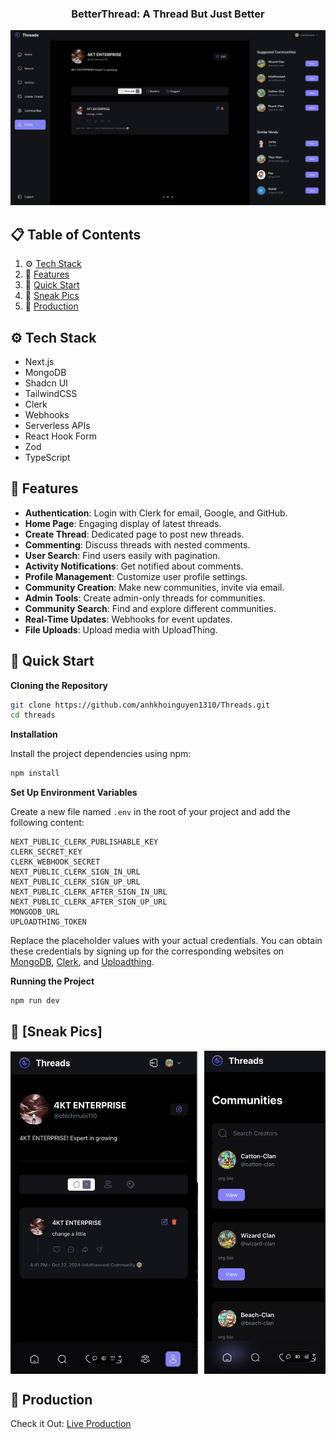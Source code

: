 <div align="center">
  <h3 align="center">BetterThread: A Thread But Just Better</h3>
  <img src="https://github.com/anhkhoinguyen1310/Threads/blob/main/threadPic/ProfilePage.png?raw=true" alt="Threads App Screenshot" width="600"/>
</div>

## 📋 Table of Contents

1. ⚙️ [Tech Stack](#tech-stack)
2. 🔋 [Features](#features)
3. 🤸 [Quick Start](#quick-start)
4. 🤖 [Sneak Pics](#sneak-peak)
5. 🚀 [Production](#Production)

## ⚙️ Tech Stack

- Next.js
- MongoDB
- Shadcn UI
- TailwindCSS
- Clerk
- Webhooks
- Serverless APIs
- React Hook Form
- Zod
- TypeScript

## 🔋 Features

- **Authentication**: Login with Clerk for email, Google, and GitHub.
- **Home Page**: Engaging display of latest threads.
- **Create Thread**: Dedicated page to post new threads.
- **Commenting**: Discuss threads with nested comments.
- **User Search**: Find users easily with pagination.
- **Activity Notifications**: Get notified about comments.
- **Profile Management**: Customize user profile settings.
- **Community Creation**: Make new communities, invite via email.
- **Admin Tools**: Create admin-only threads for communities.
- **Community Search**: Find and explore different communities.
- **Real-Time Updates**: Webhooks for event updates.
- **File Uploads**: Upload media with UploadThing.

## 🤸 Quick Start

**Cloning the Repository**

```bash
git clone https://github.com/anhkhoinguyen1310/Threads.git
cd threads
```

**Installation**

Install the project dependencies using npm:

```bash
npm install
```

**Set Up Environment Variables**

Create a new file named `.env` in the root of your project and add the following content:

```env
NEXT_PUBLIC_CLERK_PUBLISHABLE_KEY
CLERK_SECRET_KEY
CLERK_WEBHOOK_SECRET
NEXT_PUBLIC_CLERK_SIGN_IN_URL
NEXT_PUBLIC_CLERK_SIGN_UP_URL
NEXT_PUBLIC_CLERK_AFTER_SIGN_IN_URL
NEXT_PUBLIC_CLERK_AFTER_SIGN_UP_URL
MONGODB_URL
UPLOADTHING_TOKEN
```

Replace the placeholder values with your actual credentials. You can obtain these credentials by signing up for the corresponding websites on [MongoDB](https://www.mongodb.com/), [Clerk](https://clerk.com/), and [Uploadthing](https://uploadthing.com/).

**Running the Project**

```bash
npm run dev
```

## 🤖 [Sneak Pics]

<div style="display: flex; overflow-x: auto;">
  <img src="https://github.com/anhkhoinguyen1310/Threads/blob/main/threadPic/profilePhone.png?raw=true" alt="Profile Page" width="300" style="margin-right: 10px;">
  <img src="https://github.com/anhkhoinguyen1310/Threads/blob/main/threadPic/communityPhone.png?raw=true" alt="Community Page" width="300" style="margin-right: 10px;">
  <img src="https://github.com/anhkhoinguyen1310/Threads/blob/main/threadPic/responsive.png?raw=true" alt="Responsive Design" width="300" style="margin-right: 10px;">
  <img src="https://github.com/anhkhoinguyen1310/Threads/blob/main/threadPic/searchPhone.png?raw=true" alt="Search Page" width="300" style="margin-right: 10px;">
</div>

## 🚀 Production

Check it Out: [Live Production](https://betterthreads.vercel.app/)

